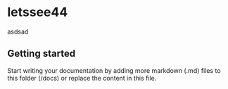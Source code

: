 # letssee44

asdsad

## Getting started

Start writing your documentation by adding more markdown (.md) files to this
folder (/docs) or replace the content in this file.